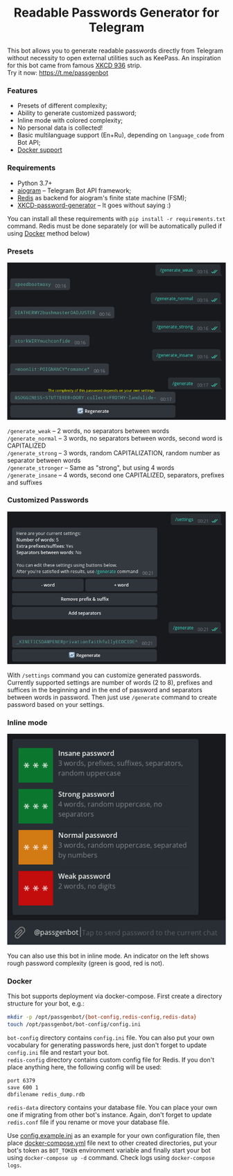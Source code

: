 # <p align="center">  Readable Passwords Generator for Telegram #

This bot allows you to generate readable passwords directly from Telegram without necessity to open external utilities such as KeePass. An inspiration for this bot came from famous [XKCD 936](http://xkcd.com/936/) strip.  
Try it now: https://t.me/passgenbot

### Features 
* Presets of different complexity;
* Ability to generate customized password;  
* Inline mode with colored complexity;  
* No personal data is collected!  
* Basic multilanguage support (En+Ru), depending on `language_code` from Bot API;  
* [Docker support](#docker)

### Requirements
* Python 3.7+  
* [aiogram](https://github.com/aiogram/aiogram) – Telegram Bot API framework;  
* [Redis](https://redis.io) as backend for aiogram's finite state machine (FSM);  
* [XKCD-password-generator](https://github.com/redacted/XKCD-password-generator) – It goes without saying :)

You can install all these requirements with `pip install -r requirements.txt` command. Redis must be done separately 
(or will be automatically pulled if using [Docker](#docker) method below)

### Presets
 ![Presets](img/readme_presets.png)

`/generate_weak` – 2 words, no separators between words  
`/generate_normal` – 3 words, no separators between words, second word is CAPITALIZED  
`/generate_strong` – 3 words, random CAPITALIZATION, random number as separator between words   
`/generate_stronger` – Same as "strong", but using 4 words    
`/generate_insane` – 4 words, second one CAPITALIZED, separators, prefixes and suffixes  

### Customized Passwords

![Customized Passwords](img/readme_settings.png)  

With `/settings` command you can customize generated passwords. Currently supported settings are number of words (2 to 8), prefixes and suffices in the beginning and in the end of password and separators between words in password. Then just use `/generate` command to create password based on your settings.

### Inline mode

![Inline mode](img/readme_inline.png)

You can also use this bot in inline mode. An indicator on the left shows rough password complexity (green is good, red is not).

### Docker

This bot supports deployment via docker-compose. First create a directory structure for your bot, e.g.:  
```bash
mkdir -p /opt/passgenbot/{bot-config,redis-config,redis-data}
touch /opt/passgenbot/bot-config/config.ini
```

`bot-config` directory contains `config.ini` file. You can also put your own vocabulary for generating passwords here, 
just don't forget to update `config.ini` file and restart your bot.  
`redis-config` directory contains custom config file for Redis. If you don't place anything here, the following config 
will be used:  
```
port 6379
save 600 1
dbfilename redis_dump.rdb
```
`redis-data` directory contains your database file. You can place your own one if migrating from other bot's instance. 
Again, don't forget to update `redis.conf` file if you rename or move your database file. 


Use [config.example.ini](https://github.com/MasterGroosha/telegram-xkcd-password-generator/blob/master/config/config.example.ini) as an example 
for your own configuration file, then place [docker-compose.yml](https://github.com/MasterGroosha/telegram-xkcd-password-generator/blob/master/docker-compose.yml) file 
next to other created directories, put your bot's token as `BOT_TOKEN` environment variable and finally start your bot 
using `docker-compose up -d` command. Check logs using `docker-compose logs`.